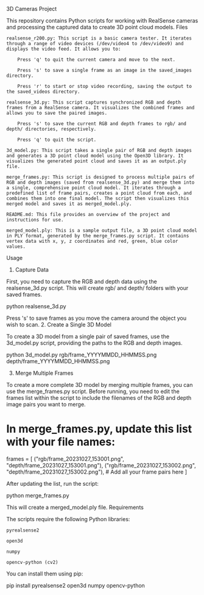 3D Cameras Project

This repository contains Python scripts for working with RealSense cameras and processing the captured data to create 3D point cloud models.
Files

    realsense_r200.py: This script is a basic camera tester. It iterates through a range of video devices (/dev/video4 to /dev/video9) and displays the video feed. It allows you to:

        Press 'q' to quit the current camera and move to the next.

        Press 's' to save a single frame as an image in the saved_images directory.

        Press 'r' to start or stop video recording, saving the output to the saved_videos directory.

    realsense_3d.py: This script captures synchronized RGB and depth frames from a RealSense camera. It visualizes the combined frames and allows you to save the paired images.

        Press 's' to save the current RGB and depth frames to rgb/ and depth/ directories, respectively.

        Press 'q' to quit the script.

    3d_model.py: This script takes a single pair of RGB and depth images and generates a 3D point cloud model using the Open3D library. It visualizes the generated point cloud and saves it as an output.ply file.

    merge_frames.py: This script is designed to process multiple pairs of RGB and depth images (saved from realsense_3d.py) and merge them into a single, comprehensive point cloud model. It iterates through a predefined list of frame pairs, creates a point cloud from each, and combines them into one final model. The script then visualizes this merged model and saves it as merged_model.ply.

    README.md: This file provides an overview of the project and instructions for use.

    merged_model.ply: This is a sample output file, a 3D point cloud model in PLY format, generated by the merge_frames.py script. It contains vertex data with x, y, z coordinates and red, green, blue color values.

Usage
1. Capture Data

First, you need to capture the RGB and depth data using the realsense_3d.py script. This will create rgb/ and depth/ folders with your saved frames.

python realsense_3d.py

Press 's' to save frames as you move the camera around the object you wish to scan.
2. Create a Single 3D Model

To create a 3D model from a single pair of saved frames, use the 3d_model.py script, providing the paths to the RGB and depth images.

python 3d_model.py rgb/frame_YYYYMMDD_HHMMSS.png depth/frame_YYYYMMDD_HHMMSS.png

3. Merge Multiple Frames

To create a more complete 3D model by merging multiple frames, you can use the merge_frames.py script. Before running, you need to edit the frames list within the script to include the filenames of the RGB and depth image pairs you want to merge.

# In merge_frames.py, update this list with your file names:
frames = [
    ("rgb/frame_20231027_153001.png", "depth/frame_20231027_153001.png"),
    ("rgb/frame_20231027_153002.png", "depth/frame_20231027_153002.png"),
    # Add all your frame pairs here
]

After updating the list, run the script:

python merge_frames.py

This will create a merged_model.ply file.
Requirements

The scripts require the following Python libraries:

    pyrealsense2

    open3d

    numpy

    opencv-python (cv2)

You can install them using pip:

pip install pyrealsense2 open3d numpy opencv-python

